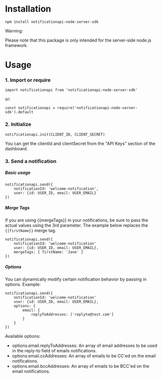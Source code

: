 # Installation

```
npm install notificationapi-node-server-sdk
```

Warning:

Please note that this package is only intended for the server-side node.js framework.

# Usage

### 1. Import or require

```
import notificationapi from 'notificationapi-node-server-sdk'
```

or:

```
const notificationapi = require('notificationapi-node-server-sdk').default
```

### 2. Initialize

```
notificationapi.init(CLIENT_ID, CLIENT_SECRET)
```

You can get the clientId and clientSecret from the "API Keys" section of the dashboard.

### 3. Send a notification

##### Basic usage

```
notificationapi.send({
    notificationId: 'welcome-notification',
    user: {id: USER_ID, email: USER_EMAIL}
})
```

##### Merge Tags

If you are using {{mergeTags}} in your notifications, be sure to pass the actual values using the 3rd parameter. The example below replaces the `{{firstName}}` merge tag.

```
notificationapi.send({
    notificationId: 'welcome-notification'
    user: {id: USER_ID, email: USER_EMAIL},
    mergeTags: { firstName: 'Jane' }
})
```

##### Options

You can dynamically modify certain notification behavior by passing in options. Example:

```
notificationapi.send({
    notificationId: 'welcome-notification'
    user: {id: USER_ID, email: USER_EMAIL},
    options: {
        email: {
            replyToAddresses: ['replyto@test.com']
        }
    }
})
```

Available options:

- options.email.replyToAddresses: An array of email addresses to be used in the reply-to field of emails notifications.
- options.email.ccAddresses: An array of emails to be CC'ed on the email notifications.
- options.email.bccAddresses: An array of emails to be BCC'ed on the email notifications.
